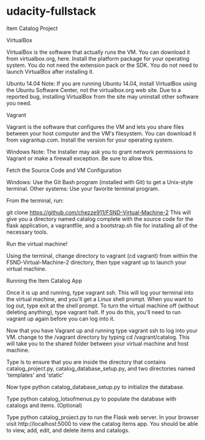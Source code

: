 udacity-fullstack
=============

Item Catalog Project


VirtualBox

VirtualBox is the software that actually runs the VM. You can download it from virtualbox.org, here. Install the platform package for your operating system. You do not need the extension pack or the SDK. You do not need to launch VirtualBox after installing it.

Ubuntu 14.04 Note: If you are running Ubuntu 14.04, install VirtualBox using the Ubuntu Software Center, not the virtualbox.org web site. Due to a reported bug, installing VirtualBox from the site may uninstall other software you need.

Vagrant

Vagrant is the software that configures the VM and lets you share files between your host computer and the VM's filesystem. You can download it from vagrantup.com. Install the version for your operating system.

Windows Note: The Installer may ask you to grant network permissions to Vagrant or make a firewall exception. Be sure to allow this.

Fetch the Source Code and VM Configuration

Windows: Use the Git Bash program (installed with Git) to get a Unix-style terminal.
Other systems: Use your favorite terminal program.

From the terminal, run:

git clone https://github.com/chezze911/FSND-Virtual-Machine-2
This will give you a directory named catalog complete with the source code for the flask application, a vagrantfile, and a bootstrap.sh file for installing all of the necessary tools.

Run the virtual machine!

Using the terminal, change directory to vagrant (cd vagrant) from within the FSND-Virtual-Machine-2 directory, then type vagrant up to launch your virtual machine.

Running the Item Catalog App

Once it is up and running, type vagrant ssh. This will log your terminal into the virtual machine, and you'll get a Linux shell prompt. When you want to log out, type exit at the shell prompt. To turn the virtual machine off (without deleting anything), type vagrant halt. If you do this, you'll need to run vagrant up again before you can log into it.

Now that you have Vagrant up and running type vagrant ssh to log into your VM. change to the /vagrant directory by typing cd /vagrant/catalog. This will take you to the shared folder between your virtual machine and host machine.

Type ls to ensure that you are inside the directory that contains catalog_project.py, catalog_database_setup.py, and two directories named 'templates' and 'static'

Now type python catalog_database_setup.py to initialize the database.

Type python catalog_lotsofmenus.py to populate the database with catalogs and items. (Optional)

Type python catalog_project.py to run the Flask web server. In your browser visit http://localhost:5000 to view the catalog items app. You should be able to view, add, edit, and delete items and catalogs.
